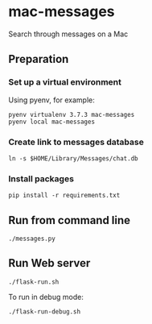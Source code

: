 # mac-messages
Search through messages on a Mac

## Preparation

### Set up a virtual environment

Using pyenv, for example:

    pyenv virtualenv 3.7.3 mac-messages
    pyenv local mac-messages

### Create link to messages database

    ln -s $HOME/Library/Messages/chat.db

### Install packages

    pip install -r requirements.txt

## Run from command line

    ./messages.py

## Run Web server

    ./flask-run.sh

To run in debug mode:

    ./flask-run-debug.sh
